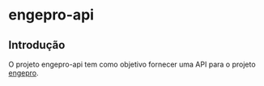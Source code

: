 # engepro-api

## Introdução

O projeto engepro-api tem como objetivo fornecer uma API para o
projeto [engepro](https://github.com/engenharia-de-projeto/engepro).
